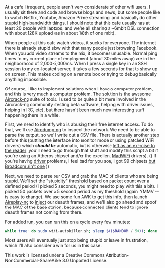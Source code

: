 At a cafe I frequent, people aren't very considerate of other wifi users.  I usually sit there and code and browse blogs and news, but some people like to watch Netflix, Youtube, Amazon Prime streaming, and basically do other stupid high-bandwidth things.  I should note that this cafe usually has at least 20 people with laptops, and we're all sharing a ~6mbit DSL connection with about 128K upload (as in about 1/8th of one mbit).

When people at this cafe watch videos, it sucks for everyone.  The internet there is already stupid slow with that many people just browsing Facebook.  When you add video streams to the mix, it becomes unusable.  Normal ping times to my current place of employment (about 30 miles away) are in the neighborhood of 2,000-5,000ms.  When I press a single key in an SSH session to my co-located server, it takes a few seconds for that to show up on screen.  This makes coding on a remote box or trying to debug basically anything impossible.

Of course, I like to implement solutions when I have a computer problem, and this is very much a computer problem.  The solution is the awesome [Aircrack-ng][1] suite of tools.  I used to be quite a bit more involved in the Aircrack-ng community (testing beta software, helping with driver issues, helping in IRC, etc), but there hasn't been much new interesting stuff happening there in a while.

First, we need to identify who is abusing their free internet access.  To do that, we'll use [Airodump-ng][2] to inspect the network.  We need to be able to parse the output, so we'll write out a CSV file.  There is actually another step before this (putting the interface into monitor mode or using patched WiFi drivers) which ***should be*** automatic, but is otherwise [left as an exercise to the reader][3] (you'll need to go through that stuff and modify this script a bit if you're using an Atheros chipset and/or the excellent [MadWiFi][4] drivers).
(( If you're having [driver][5] problems, I feel bad for you son, I got 99 chipsets [but Broadcom ain't one][6] ))

Next, we need to parse our CSV and grab the MAC of clients who are being stupid.  We'll set the "stupidity" threshold based on packet count over a defined period (I picked 5 seconds, you might need to play with this a bit).  I picked 50 packets over a 5 second period as my threshold (again, YMMV -- is easy to change).  We use some fun AWK to get this info, then launch [Aireplay-ng][7] to [inject][8] our deauth frames, and we'll also go ahead and spoof the MAC of the base station, because connected clients tend to ignore deauth frames not coming from there.

For added fun, you can run this on a cycle every few minutes:
```bash
while true; do sudo wifi-autokiller.sh; sleep $(($RANDOM / 50)); done
```

Most users will eventually just stop being stupid or leave in frustration, which I'll also consider a win for us in this case.

This work is licensed under a Creative Commons Attribution-NonCommercial-ShareAlike 3.0 Unported License.

[1]: http://www.aircrack-ng.org
[2]: http://www.aircrack-ng.org/doku.php?id=airodump-ng
[3]: http://www.aircrack-ng.org/doku.php?id=airmon-ng&s[]=monitor&s[]=mode
[4]: http://madwifi-project.org/
[5]: http://www.aircrack-ng.org/doku.php?id=compatibility_drivers&s[]=injection
[6]: http://www.aircrack-ng.org/doku.php?id=injection_test&s[]=injection
[7]: http://www.aircrack-ng.org/doku.php?id=aireplay-ng
[8]: http://www.aircrack-ng.org/doku.php?id=injection_test&s[]=injection